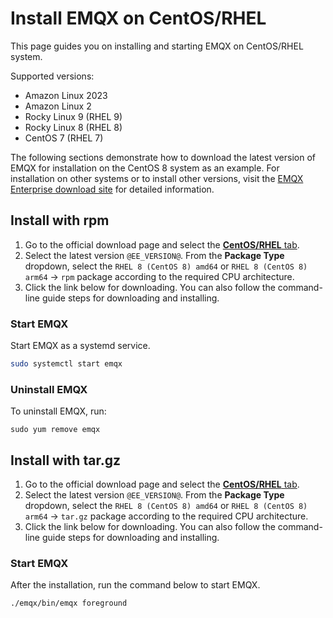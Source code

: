 # Install EMQX on CentOS/RHEL

This page guides you on installing and starting EMQX on CentOS/RHEL system.

Supported versions:

- Amazon Linux 2023
- Amazon Linux 2
- Rocky Linux 9 (RHEL 9)
- Rocky Linux 8 (RHEL 8)
- CentOS 7 (RHEL 7)

The following sections demonstrate how to download the latest version of EMQX for installation on the CentOS 8 system as an example. For installation on other systems or to install other versions, visit the [EMQX Enterprise download site](https://www.emqx.com/en/downloads-and-install/enterprise) for detailed information.

## Install with rpm

1. Go to the official download page and select the [**CentOS/RHEL** tab](https://www.emqx.com/en/downloads-and-install/enterprise?os=RHEL).
2. Select the latest version `@EE_VERSION@`. From the **Package Type** dropdown, select the `RHEL 8 (CentOS 8) amd64` or `RHEL 8 (CentOS 8) arm64` -> `rpm` package according to the required CPU architecture.
3. Click the link below for downloading. You can also follow the command-line guide steps for downloading and installing.

### Start EMQX

Start EMQX as a systemd service.

```bash
sudo systemctl start emqx
```
### Uninstall EMQX

To uninstall EMQX, run:

```
sudo yum remove emqx
```

## Install with tar.gz

1. Go to the official download page and select the [**CentOS/RHEL** tab](https://www.emqx.com/en/downloads-and-install/enterprise?os=RHEL).
2. Select the latest version `@EE_VERSION@`. From the **Package Type** dropdown, select the `RHEL 8 (CentOS 8) amd64` or `RHEL 8 (CentOS 8) arm64` -> `tar.gz` package according to the required CPU architecture.
3. Click the link below for downloading. You can also follow the command-line guide steps for downloading and installing.

### Start EMQX

After the installation, run the command below to start EMQX.

```bash
./emqx/bin/emqx foreground
```
